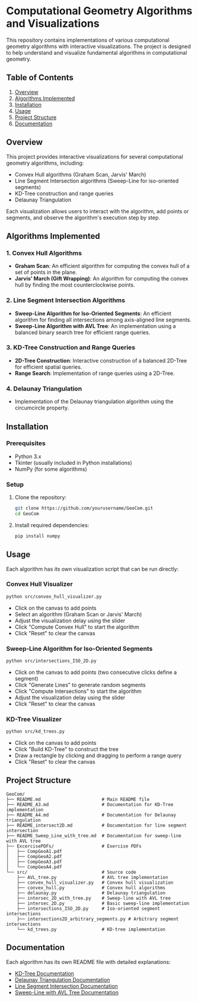 # Computational Geometry Algorithms and Visualizations

This repository contains implementations of various computational geometry algorithms with interactive visualizations. The project is designed to help understand and visualize fundamental algorithms in computational geometry.

## Table of Contents

1. [Overview](#overview)
2. [Algorithms Implemented](#algorithms-implemented)
3. [Installation](#installation)
4. [Usage](#usage)
5. [Project Structure](#project-structure)
6. [Documentation](#documentation)

## Overview

This project provides interactive visualizations for several computational geometry algorithms, including:

- Convex Hull algorithms (Graham Scan, Jarvis' March)
- Line Segment Intersection algorithms (Sweep-Line for iso-oriented segments)
- KD-Tree construction and range queries
- Delaunay Triangulation

Each visualization allows users to interact with the algorithm, add points or segments, and observe the algorithm's execution step by step.

## Algorithms Implemented

### 1. Convex Hull Algorithms

- **Graham Scan**: An efficient algorithm for computing the convex hull of a set of points in the plane.
- **Jarvis' March (Gift Wrapping)**: An algorithm for computing the convex hull by finding the most counterclockwise points.

### 2. Line Segment Intersection Algorithms

- **Sweep-Line Algorithm for Iso-Oriented Segments**: An efficient algorithm for finding all intersections among axis-aligned line segments.
- **Sweep-Line Algorithm with AVL Tree**: An implementation using a balanced binary search tree for efficient range queries.

### 3. KD-Tree Construction and Range Queries

- **2D-Tree Construction**: Interactive construction of a balanced 2D-Tree for efficient spatial queries.
- **Range Search**: Implementation of range queries using a 2D-Tree.

### 4. Delaunay Triangulation

- Implementation of the Delaunay triangulation algorithm using the circumcircle property.

## Installation

### Prerequisites

- Python 3.x
- Tkinter (usually included in Python installations)
- NumPy (for some algorithms)

### Setup

1. Clone the repository:

   ```bash
   git clone https://github.com/yourusername/GeoCom.git
   cd GeoCom
   ```

2. Install required dependencies:

   ```bash
   pip install numpy
   ```

## Usage

Each algorithm has its own visualization script that can be run directly:

### Convex Hull Visualizer

```bash
python src/convex_hull_visualizer.py
```

- Click on the canvas to add points
- Select an algorithm (Graham Scan or Jarvis' March)
- Adjust the visualization delay using the slider
- Click "Compute Convex Hull" to start the algorithm
- Click "Reset" to clear the canvas

### Sweep-Line Algorithm for Iso-Oriented Segments

```bash
python src/intersections_ISO_2D.py
```

- Click on the canvas to add points (two consecutive clicks define a segment)
- Click "Generate Lines" to generate random segments
- Click "Compute Intersections" to start the algorithm
- Adjust the visualization delay using the slider
- Click "Reset" to clear the canvas

### KD-Tree Visualizer

```bash
python src/kd_trees.py
```

- Click on the canvas to add points
- Click "Build KD-Tree" to construct the tree
- Draw a rectangle by clicking and dragging to perform a range query
- Click "Reset" to clear the canvas

## Project Structure

```text
GeoCom/
├── README.md                       # Main README file
├── README_A3.md                    # Documentation for KD-Tree implementation
├── README_A4.md                    # Documentation for Delaunay triangulation
├── README_intersect2D.md           # Documentation for line segment intersection
├── README_Sweep_Line_with_tree.md  # Documentation for sweep-line with AVL tree
├── ExcercisePDFs/                  # Exercise PDFs
│   ├── CompGeoA1.pdf
│   ├── CompGeoA2.pdf
│   ├── CompGeoA3.pdf
│   └── CompGeoA4.pdf
└── src/                            # Source code
    ├── AVL_tree.py                 # AVL tree implementation
    ├── convex_hull_visualizer.py   # Convex hull visualization
    ├── convex_hull.py              # Convex hull algorithms
    ├── delaunay.py                 # Delaunay triangulation
    ├── intersec_2D_with_tree.py    # Sweep-line with AVL tree
    ├── intersec_2D.py              # Basic sweep-line implementation
    ├── intersections_ISO_2D.py     # Iso-oriented segment intersections
    ├── intersections2D_arbitrary_segments.py # Arbitrary segment intersections
    └── kd_trees.py                 # KD-tree implementation
```

## Documentation

Each algorithm has its own README file with detailed explanations:

- [KD-Tree Documentation](README_A3.md)
- [Delaunay Triangulation Documentation](README_A4.md)
- [Line Segment Intersection Documentation](README_intersect2D.md)
- [Sweep-Line with AVL Tree Documentation](README_Sweep_Line_with_tree.md)

